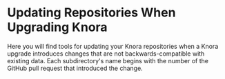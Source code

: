 # Updating Repositories When Upgrading Knora

Here you will find tools for updating your Knora repositories when a Knora upgrade introduces
changes that are not backwards-compatible with existing data. Each subdirectory's name begins
with the number of the GitHub pull request that introduced the change.
